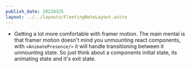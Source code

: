 ```yaml
---
publish_date: 20220325    
layout: ../../layouts/FleetingNoteLayout.astro
---
```

- Getting a lot more comfortable with framer motion. The main mental is that framer motion doesn't mind you unmounting react components, with `<AnimatePresence/>` it will handle transitioning between it unmounting state. So just think about a components initial state, its animating state and it's exit state. 